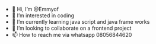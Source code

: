 - 👋 Hi, I’m @Emmyof
- 👀 I’m interested in coding
- 🌱 I’m currently learning java script and java frame works
- 💞️ I’m looking to collaborate on a frontend project
- 📫 How to reach me via whatsapp 08056844620

<!---
Emmyof/Emmyof is a ✨ special ✨ repository because its `README.md` (this file) appears on your GitHub profile.
You can click the Preview link to take a look at your changes.
--->
